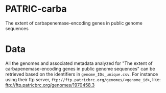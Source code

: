 # PATRIC-carba
The extent of carbapenemase-encoding genes in public genome sequences

# Data
All the genomes and associated metadata analyzed for "The extent of carbapenemase-encoding genes in public genome sequences" can be retrieved based on the identifiers in `genome_IDs_unique.csv`. For instance using their ftp server, `ftp://ftp.patricbrc.org/genomes/<genome_id>`, like: ftp://ftp.patricbrc.org/genomes/1970458.3
